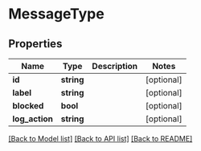 # MessageType

## Properties

 Name           | Type       | Description | Notes      
----------------|------------|-------------|------------
 **id**         | **string** |             | [optional] 
 **label**      | **string** |             | [optional] 
 **blocked**    | **bool**   |             | [optional] 
 **log_action** | **string** |             | [optional] 

[[Back to Model list]](../README.md#documentation-for-models) [[Back to API list]](../README.md#documentation-for-api-endpoints) [[Back to README]](../README.md)


